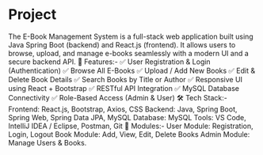 # Project
The E-Book Management System is a full-stack web application built using Java Spring Boot (backend) and React.js (frontend).
It allows users to browse, upload, and manage e-books seamlessly with a modern UI and a secure backend API.
🚀 Features:-
✅ User Registration & Login (Authentication)
✅ Browse All E-Books
✅ Upload / Add New Books
✅ Edit & Delete Book Details
✅ Search Books by Title or Author
✅ Responsive UI using React + Bootstrap
✅ RESTful API Integration
✅ MySQL Database Connectivity
✅ Role-Based Access (Admin & User)
🛠️ Tech Stack:-
Frontend: React.js, Bootstrap, Axios, CSS
Backend: Java, Spring Boot, Spring Web, Spring Data JPA, MySQL
Database: MySQL
Tools: VS Code, IntelliJ IDEA / Eclipse, Postman, Git
🧮 Modules:-
User Module: Registration, Login, Logout
Book Module: Add, View, Edit, Delete Books
Admin Module: Manage Users & Books.
